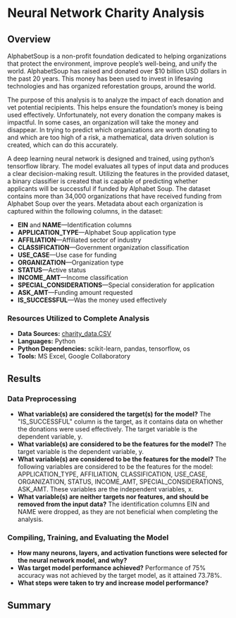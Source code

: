 # Neural Network Charity Analysis

## Overview
AlphabetSoup is a non-profit foundation dedicated to helping organizations that protect the environment, improve people’s well-being, and unify the world. AlphabetSoup has raised and donated over $10 billion USD dollars in the past 20 years. This money has been used to invest in lifesaving technologies and has organized reforestation groups, around the world.     

The purpose of this analysis is to analyze the impact of each donation and vet potential recipients. This helps ensure the foundation’s money is being used effectively. Unfortunately, not every donation the company makes is impactful. In some cases, an organization will take the money and disappear. In trying to predict which organizations are worth donating to and which are too high of a risk, a mathematical, data driven solution is created, which can do this accurately. 

A deep learning neural network is designed and trained, using python’s tensorflow library. The model evaluates all types of input data and produces a clear decision-making result. Utilizing the features in the provided dataset, a binary classifier is created that is capable of predicting whether applicants will be successful if funded by Alphabet Soup. The dataset contains more than 34,000 organizations that have received funding from Alphabet Soup over the years. Metadata about each organization is captured within the following columns, in the dataset: 

* **EIN** and **NAME**—Identification columns
* **APPLICATION_TYPE**—Alphabet Soup application type
* **AFFILIATION**—Affiliated sector of industry
* **CLASSIFICATION**—Government organization classification
* **USE_CASE**—Use case for funding
* **ORGANIZATION**—Organization type
* **STATUS**—Active status
* **INCOME_AMT**—Income classification
* **SPECIAL_CONSIDERATIONS**—Special consideration for application
* **ASK_AMT**—Funding amount requested
* **IS_SUCCESSFUL**—Was the money used effectively


### Resources Utilized to Complete Analysis
* **Data Sources:** 
[charity_data.CSV](https://github.com/cmmgw/Neural_Network_Charity_Analysis/blob/main/Resources/charity_data.csv) 
* **Languages:** Python
* **Python Dependencies:** scikit-learn, pandas, tensorflow, os
* **Tools:** MS Excel, Google Collaboratory 

## Results

### Data Preprocessing
* **What variable(s) are considered the target(s) for the model?** The "IS_SUCCESSFUL" column is the target, as it contains data on whether the donations were used effectively. The target variable is the dependent variable, y.  
* **What variable(s) are considered to be the features for the model?** The target variable is the dependent variable, y. 
* **What variable(s) are considered to be the features for the model?** The following variables are considered to be the features for the model: APPLICATION_TYPE, AFFILIATION, CLASSIFICATION, USE_CASE, ORGANIZATION, STATUS, INCOME_AMT, SPECIAL_CONSIDERATIONS, ASK_AMT. These variables are the independent variables, x.
* **What variable(s) are neither targets nor features, and should be removed from the input data?** The identification columns EIN and NAME were dropped, as they are not beneficial when completing the analysis.

### Compiling, Training, and Evaluating the Model
* **How many neurons, layers, and activation functions were selected for the neural network model, and why?**
* **Was target model performance achieved?** Performance of 75% accuracy was not achieved by the target model, as it attained 73.78%. 
* **What steps were taken to try and increase model performance?**


## Summary
